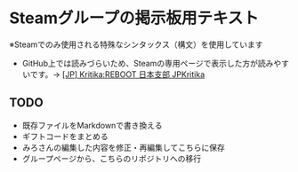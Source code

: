 # Steamグループの掲示板用テキスト
※Steamでのみ使用される特殊なシンタックス（構文）を使用しています
* GitHub上では読みづらいため、Steamの専用ページで表示した方が読みやすいです。-> [[JP] Kritika:REBOOT 日本支部 JPKritika](https://steamcommunity.com/groups/jp-kritika/discussions)

## TODO
* 既存ファイルをMarkdownで書き換える
* ギフトコードをまとめる
* みろさんの編集した内容を修正・再編集してこちらに保存
* グループページから、こちらのリポジトリへの移行
